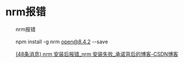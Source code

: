 # nrm报错

　　nrm报错

　　npm install -g nrm open@8.4.2 --save

　　[(48条消息) nrm 安装后报错_nrm 安装失败_承诺背后的博客-CSDN博客](https://blog.csdn.net/weixin_44662304/article/details/129832645)
